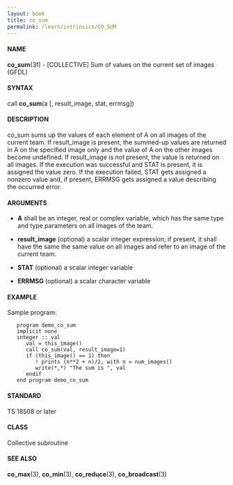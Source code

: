 ```yaml
---
layout: book
title: co_sum
permalink: /learn/intrinsics/CO_SUM
---
```

#### NAME

__co\_sum__(3f) - \[COLLECTIVE\] Sum of values on the current set of images
(GFDL)

#### SYNTAX

call __co\_sum__(a \[, result\_image, stat, errmsg\])

#### DESCRIPTION

co\_sum sums up the values of each element of A on all images of the
current team. If result\_image is present, the summed-up values are
returned in A on the specified image only and the value of A on the
other images become undefined. If result\_image is not present, the
value is returned on all images. If the execution was successful and
STAT is present, it is assigned the value zero. If the execution failed,
STAT gets assigned a nonzero value and, if present, ERRMSG gets assigned
a value describing the occurred error.

#### ARGUMENTS

  - __A__
    shall be an integer, real or complex variable, which has the same
    type and type parameters on all images of the team.

  - __result\_image__
    (optional) a scalar integer expression; if present, it shall have
    the same the same value on all images and refer to an image of the
    current team.

  - __STAT__
    (optional) a scalar integer variable

  - __ERRMSG__
    (optional) a scalar character variable

#### EXAMPLE

Sample program:

```
   program demo_co_sum
   implicit none
   integer :: val
      val = this_image()
      call co_sum(val, result_image=1)
      if (this_image() == 1) then
         ! prints (n**2 + n)/2, with n = num_images()
         write(*,*) "The sum is ", val
      endif
   end program demo_co_sum
```

#### STANDARD

TS 18508 or later

#### CLASS

Collective subroutine

#### SEE ALSO

__co\_max__(3), __co\_min__(3), __co\_reduce__(3), __co\_broadcast__(3)
